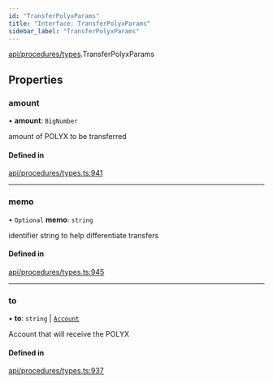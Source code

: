 ```yaml
---
id: "TransferPolyxParams"
title: "Interface: TransferPolyxParams"
sidebar_label: "TransferPolyxParams"
---
```


[api/procedures/types](../../../../../modules/API/Procedures/Types/Types.md).TransferPolyxParams

## Properties

### amount

• **amount**: `BigNumber`

amount of POLYX to be transferred

#### Defined in

[api/procedures/types.ts:941](https://github.com/PolymeshAssociation/polymesh-sdk/blob/49a0066c3/src/api/procedures/types.ts#L941)

___

### memo

• `Optional` **memo**: `string`

identifier string to help differentiate transfers

#### Defined in

[api/procedures/types.ts:945](https://github.com/PolymeshAssociation/polymesh-sdk/blob/49a0066c3/src/api/procedures/types.ts#L945)

___

### to

• **to**: `string` \| [`Account`](../../../../../classes/API/Entities/Account/Account.md)

Account that will receive the POLYX

#### Defined in

[api/procedures/types.ts:937](https://github.com/PolymeshAssociation/polymesh-sdk/blob/49a0066c3/src/api/procedures/types.ts#L937)
